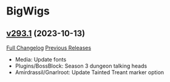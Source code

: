 # BigWigs

## [v293.1](https://github.com/BigWigsMods/BigWigs/tree/v293.1) (2023-10-13)
[Full Changelog](https://github.com/BigWigsMods/BigWigs/compare/v293...v293.1) [Previous Releases](https://github.com/BigWigsMods/BigWigs/releases)

- Media: Update fonts  
- Plugins/BossBlock: Season 3 dungeon talking heads  
- Amirdrassil/Gnarlroot: Update Tainted Treant marker option  
